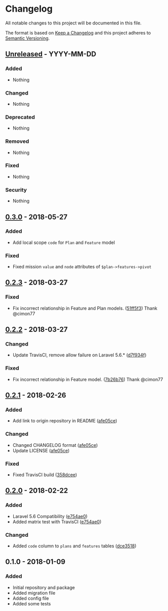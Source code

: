 # Changelog

All notable changes to this project will be documented in this file.

The format is based on [Keep a Changelog](http://keepachangelog.com/en/1.0.0/)
and this project adheres to [Semantic Versioning](http://semver.org/spec/v2.0.0.html).


## [Unreleased] - YYYY-MM-DD

### Added
- Nothing

### Changed
- Nothing

### Deprecated
- Nothing

### Removed
- Nothing

### Fixed
- Nothing

### Security
- Nothing



## [0.3.0] - 2018-05-27

### Added
- Add local scope `code` for `Plan` and `Feature` model

### Fixed
- Fixed mission `value` and `node` attributes of `$plan->features->pivot`



## [0.2.3] - 2018-03-27

### Fixed
- Fix incorrect relationship in Feature and Plan models. ([51ff5f3](https://github.com/oanhnn/laravel-pricing-plans/commit/51ff5f3644a318b999cc47491baa5d7c9d36d7ad))
  Thank @cimon77



## [0.2.2] - 2018-03-27

### Changed
- Update TravisCI, remove allow failure on Laravel 5.6.* ([d7f934f](https://github.com/oanhnn/laravel-pricing-plans/commit/d7f934f49637460d9978fac1d803b6fae095e6d4))

### Fixed
- Fix incorrect relationship in Feature model. ([7b26b76](https://github.com/oanhnn/laravel-pricing-plans/commit/7b26b7619a34af2e9a81921d50e343f552f081c4))
  Thank @cimon77



## [0.2.1] - 2018-02-26
### Added
- Add link to origin repository in README ([afe05ce](https://github.com/oanhnn/laravel-pricing-plans/commit/afe05cee6fd1c0b1e9f5fbfe672f48dd2cbb4967))

### Changed
- Changed CHANGELOG format ([afe05ce](https://github.com/oanhnn/laravel-pricing-plans/commit/afe05cee6fd1c0b1e9f5fbfe672f48dd2cbb4967))
- Update LICENSE ([afe05ce](https://github.com/oanhnn/laravel-pricing-plans/commit/afe05cee6fd1c0b1e9f5fbfe672f48dd2cbb4967))

### Fixed
- Fixed TravisCI build ([358dcee](https://github.com/oanhnn/laravel-pricing-plans/commit/358dcee6afbc99b75da967fcd25f4656d3dfa16b))



## [0.2.0] - 2018-02-22
### Added
- Laravel 5.6 Compatibility ([e754ae0](https://github.com/oanhnn/laravel-pricing-plans/commit/e754ae01a6c086d1c5b75074b1376a057d616b35))
- Added matrix test with TravisCI ([e754ae0](https://github.com/oanhnn/laravel-pricing-plans/commit/e754ae01a6c086d1c5b75074b1376a057d616b35))

### Changed
- Added `code` column to `plans` and `features` tables ([dce3518](https://github.com/oanhnn/laravel-pricing-plans/commit/dce351893d386d8cd8207608c8f92820767c8ac8))



## 0.1.0 - 2018-01-09
### Added
- Initial repository and package
- Added migration file
- Added config file
- Added some tests



[Unreleased]: https://github.com/oanhnn/laravel-pricing-plans/compare/v0.3.0...develop
[0.3.0]:      https://github.com/oanhnn/laravel-pricing-plans/compare/v0.2.3...v0.3.0
[0.2.3]:      https://github.com/oanhnn/laravel-pricing-plans/compare/v0.2.2...v0.2.3
[0.2.2]:      https://github.com/oanhnn/laravel-pricing-plans/compare/v0.2.1...v0.2.2
[0.2.1]:      https://github.com/oanhnn/laravel-pricing-plans/compare/v0.2.0...v0.2.1
[0.2.0]:      https://github.com/oanhnn/laravel-pricing-plans/compare/v0.1.0...v0.2.0
